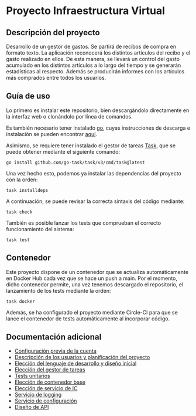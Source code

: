 # Proyecto Infraestructura Virtual

## Descripción del proyecto

Desarrollo de un gestor de gastos. Se partirá de recibos de compra en formato texto. La aplicación reconocerá los distintos artículos del recibo y el gasto realizado en ellos. De esta manera, se llevará un control del gasto acumulado en los distintos artículos a lo largo del tiempo y se generarán estadísticas al respecto. Además se producirán informes con los artículos más comprados entre todos los usuarios.

## Guía de uso

Lo primero es instalar este repositorio, bien descargándolo directamente en la interfaz web o clonándolo por línea de comandos.

Es también necesario tener instalado [go](https://golang.org/), cuyas instrucciones de descarga e instalación se pueden encontrar [aquí](https://golang.org/doc/install).

Asimismo, se requiere tener instalado el gestor de tareas [Task](https://taskfile.dev/#/), que se puede obtener mediante el siguiente comando:

```shell
go install github.com/go-task/task/v3/cmd/task@latest
```

Una vez hecho esto, podemos ya instalar las dependencias del proyecto con la orden:
```shell
task installdeps
```
A continuación, se puede revisar la correcta sintaxis del código mediante:
```shell
task check
```
También es posible lanzar los tests que comprueban el correcto funcionamiento del sistema:
```shell
task test
```

## Contenedor

Este proyecto dispone de un contenedor que se actualiza automáticamente en Docker Hub cada vez que se hace un push a main. Por el momento, dicho contenedor permite, una vez tenemos descargado el repositorio, el lanzamiento de los tests mediante la orden:
```
task docker
```
Además, se ha configurado el proyecto mediante Circle-CI para que se lance el contenedor de tests automáticamente al incorporar código.

## Documentación adicional

- [Configuración previa de la cuenta](docs/objetivo_0.md)
- [Descripción de los usuarios y planificación del proyecto](docs/objetivo_1.md)
- [Elección del lenguaje de desarrollo y diseño inicial](docs/objetivo_2.md)
- [Elección del gestor de tareas](docs/objetivo_3.md)
- [Tests unitarios](docs/objetivo_4.md)
- [Elección de contenedor base](docs/objetivo_5.md)
- [Elección de servicio de IC](docs/objetivo_6.md)
- [Servicio de logging](docs/objetivo_7.md)
- [Servicio de configuración](docs/objetivo_7.md#Servicio-de-configuración)
- [Diseño de API](docs/objetivo_8.md)